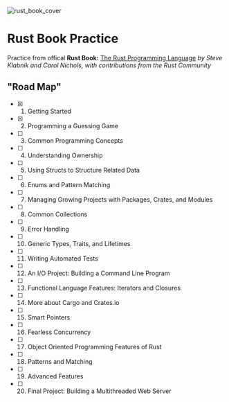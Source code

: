 ![rust_book_cover](https://user-images.githubusercontent.com/70931719/106210085-a4e7d900-6222-11eb-953f-c453d98bff5d.png)
# Rust Book Practice

Practice   from offical **Rust Book:** [The Rust Programming Language](https://doc.rust-lang.org/book/title-page.html) *by Steve Klabnik and Carol Nichols, with contributions from the Rust Community*

## "Road Map"
- [X] 1. Getting Started
- [X] 2. Programming a Guessing Game
- [ ] 3. Common Programming Concepts
- [ ] 4. Understanding Ownership
- [ ] 5. Using Structs to Structure Related Data
- [ ] 6. Enums and Pattern Matching
- [ ] 7. Managing Growing Projects with Packages, Crates, and Modules
- [ ] 8. Common Collections
- [ ] 9. Error Handling
- [ ] 10. Generic Types, Traits, and Lifetimes
- [ ] 11. Writing Automated Tests
- [ ] 12. An I/O Project: Building a Command Line Program
- [ ] 13. Functional Language Features: Iterators and Closures
- [ ] 14. More about Cargo and Crates.io
- [ ] 15. Smart Pointers
- [ ] 16. Fearless Concurrency
- [ ] 17. Object Oriented Programming Features of Rust
- [ ] 18. Patterns and Matching
- [ ] 19. Advanced Features
- [ ] 20. Final Project: Building a Multithreaded Web Server
